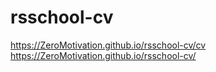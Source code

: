 # rsschool-cv
https://ZeroMotivation.github.io/rsschool-cv/cv
https://ZeroMotivation.github.io/rsschool-cv/